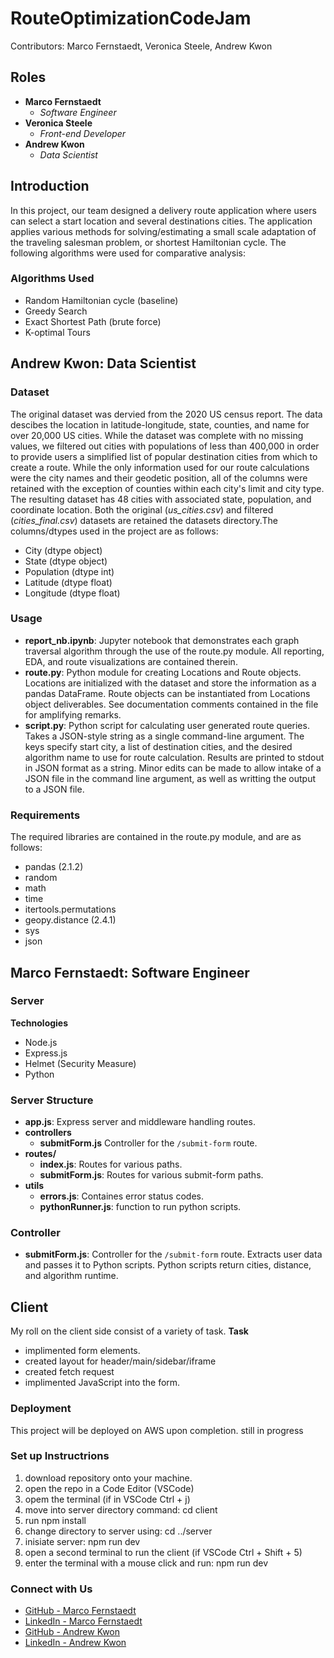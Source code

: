 # RouteOptimizationCodeJam
Contributors: Marco Fernstaedt, Veronica Steele, Andrew Kwon

## Roles
- **Marco Fernstaedt**
  - *Software Engineer*
- **Veronica Steele**
  - *Front-end Developer*
- **Andrew Kwon**
  - *Data Scientist*

## Introduction
In this project, our team designed a delivery route application where users can select a start location and several destinations cities. The application applies various methods for solving/estimating a small scale adaptation of the traveling salesman problem, or shortest Hamiltonian cycle. The following algorithms were used for comparative analysis:

### Algorithms Used
- Random Hamiltonian cycle (baseline)
- Greedy Search
- Exact Shortest Path (brute force)
- K-optimal Tours

## Andrew Kwon: Data Scientist

### Dataset
The original dataset was dervied from the 2020 US census report. The data descibes the location in latitude-longitude, state, counties, and name for over 20,000 US cities. While the dataset was complete with no missing values, we filtered out cities with populations of less than 400,000 in order to provide users a simplified list of popular destination cities from which to create a route. While the only information used for our route calculations were the city names and their geodetic position, all of the columns were retained with the exception of counties within each city's limit and city type. The resulting dataset has 48 cities with associated state, population, and coordinate location. Both the original (*us_cities.csv*) and filtered (*cities_final.csv*) datasets are retained the datasets directory.The columns/dtypes used in the project are as follows:
- City (dtype object)
- State (dtype object)
- Population (dtype int)
- Latitude (dtype float)
- Longitude (dtype float)

### Usage
- **report_nb.ipynb**: Jupyter notebook that demonstrates each graph traversal algorithm through the use of the route.py module. All reporting, EDA, and route visualizations are contained therein.
- **route.py**: Python module for creating Locations and Route objects. Locations are initialized with the dataset and store the information as a pandas DataFrame. Route objects can be instantiated from Locations object deliverables. See documentation comments contained in the file for amplifying remarks.
- **script.py**: Python script for calculating user generated route queries. Takes a JSON-style string as a single command-line argument. The keys specify start city, a list of destination cities, and the desired algorithm name to use for route calculation. Results are printed to stdout in JSON format as a string. Minor edits can be made to allow intake of a JSON file in the command line argument, as well as writting the output to a JSON file.

### Requirements
The required libraries are contained in the route.py module, and are as follows:
- pandas (2.1.2)
- random
- math
- time
- itertools.permutations
- geopy.distance (2.4.1)
- sys
- json

## Marco Fernstaedt: Software Engineer

### Server
**Technologies**
- Node.js
- Express.js
- Helmet (Security Measure)
- Python

### Server Structure
- **app.js**: Express server and middleware handling routes.
- **controllers**
  - **submitForm.js** Controller for the `/submit-form` route.
- **routes/**
  - **index.js**: Routes for various paths.
  - **submitForm.js**: Routes for various submit-form paths.
- **utils**
  - **errors.js**: Containes error status codes.
  - **pythonRunner.js**: function to run python scripts.

### Controller
- **submitForm.js**: Controller for the `/submit-form` route. Extracts user data and passes it to Python scripts. Python scripts return cities, distance, and algorithm runtime.

## Client
My roll on the client side consist of a variety of task.
**Task**

- implimented form elements.
- created layout for header/main/sidebar/iframe
- created fetch request
- implimented JavaScript into the form.

### Deployment
This project will be deployed on AWS upon completion.
still in progress


### Set up Instructrions

1. download repository onto your machine.
2. open the repo in a Code Editor (VSCode)
3. opem the terminal (if in VSCode Ctrl + j)
4. move into server directory command: cd client
5. run npm install
6. change directory to server using: cd ../server
7. inisiate server: npm run dev
8. open a second terminal to run the client (if VSCode Ctrl + Shift + 5)
9. enter the terminal with a mouse click and run: npm run dev

### Connect with Us

- [GitHub - Marco Fernstaedt](https://github.com/MarcoFernstaedt)
- [LinkedIn - Marco Fernstaedt](https://www.linkedin.com/in/marco-f-19a372219?lipi=urn%3Ali%3Apage%3Ad_flagship3_profile_view_base_contact_details%3BtABxipo9S0iGUo9Hp968eA%3D%3D)
- [GitHub - Andrew Kwon](https://github.com/adkwn1)
- [LinkedIn - Andrew Kwon](https://www.linkedin.com/in/andrew-kwon-913849261/)

